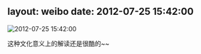 layout: weibo
date: 2012-07-25 15:42:00
---
<meta name="referrer" content="no-referrer" />

<img src="/images/favicon.ico" style="float: left;"/>2012-07-25 15:42:00

这种文化意义上的解读还是很酷的~~

